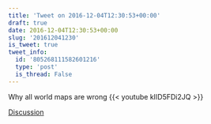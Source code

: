 ```yaml
---
title: 'Tweet on 2016-12-04T12:30:53+00:00'
draft: true
date: 2016-12-04T12:30:53+00:00
slug: '201612041230'
is_tweet: true
tweet_info:
  id: '805268111582601216'
  type: 'post'
  is_thread: False
---
```




Why all world maps are wrong {{< youtube kIID5FDi2JQ >}}

[Discussion](https://x.com/sytelus/status/805268111582601216)
